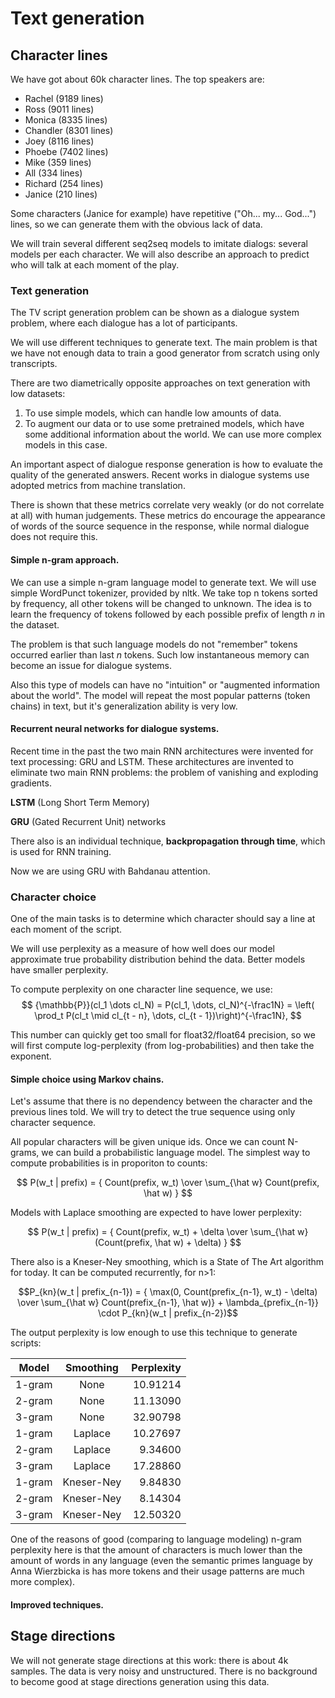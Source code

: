 # Text generation

## Character lines
We have got about 60k character lines. The top speakers are:

 - Rachel (9189 lines)
 - Ross (9011 lines)
 - Monica (8335 lines)
 - Chandler (8301 lines)
 - Joey (8116 lines)
 - Phoebe (7402 lines)
 - Mike (359 lines)
 - All (334 lines)
 - Richard (254 lines)
 - Janice (210 lines)

Some characters (Janice for example) have repetitive ("Oh... my... God...") lines, so we can generate them with the obvious lack of data.

We will train several different seq2seq models to imitate dialogs: several models per each character.  We will also describe an approach to predict who will talk at each moment of the play.

### Text generation

The TV script generation problem can be shown as a dialogue system problem, where each dialogue has a lot of participants.

We will use different techniques to generate text. The main problem is that we have not enough data to train a good generator from scratch using only transcripts.

There are two diametrically opposite approaches on text generation with low datasets:

1. To use simple models, which can handle low amounts of data.
2. To augment our data or to use some pretrained models, which have some additional information about the world. We can use more complex models in this case.

An important aspect of dialogue response generation is how to evaluate the quality of the generated answers. Recent works in dialogue systems use adopted metrics from machine translation.

There is shown that these metrics correlate very weakly (or do not correlate at all) with human judgements.
These metrics do encourage the appearance of words of the source sequence in the response, while normal dialogue does not require this.

#### Simple n-gram approach.

We can use a simple n-gram language model to generate text. We will use simple WordPunct tokenizer, provided by nltk.
We take top n tokens sorted by frequency, all other tokens will be changed to unknown.
The idea is to learn the frequency of tokens followed by each possible prefix of length $n$ in the dataset.

The problem is that such language models do not "remember" tokens occurred earlier than last $n$ tokens. Such low instantaneous memory can become an issue for dialogue systems.

Also this type of models can have no "intuition" or "augmented information about the world". The model will repeat the most popular patterns (token chains) in text, but it's generalization ability is very low.


#### Recurrent neural networks for dialogue systems.

Recent time in the past the two main RNN architectures were invented for text processing: GRU and LSTM. These architectures are invented to eliminate two main RNN problems: the problem of vanishing and exploding gradients.

__LSTM__ (Long Short Term Memory)

__GRU__ (Gated Recurrent Unit) networks

There also is an individual technique, __backpropagation through time__, which is used for RNN training.

Now we are using GRU with Bahdanau attention.

### Character choice

One of the main tasks is to determine which character should say a line at each moment of the script.

We will use perplexity as a measure of how well does our model approximate true probability distribution behind the data. Better models have smaller perplexity.

To compute perplexity on one character line sequence, we use:
$$
    {\mathbb{P}}(cl_1 \dots cl_N) = P(cl_1, \dots, cl_N)^{-\frac1N} = \left( \prod_t P(cl_t \mid cl_{t - n}, \dots, cl_{t - 1})\right)^{-\frac1N},
$$

This number can quickly get too small for float32/float64 precision, so we will first compute log-perplexity (from log-probabilities) and then take the exponent.

#### Simple choice using Markov chains.

Let's assume that there is no dependency between the character and the previous lines told. We will try to detect the true sequence using only character sequence.

All popular characters will be given unique ids.
Once we can count N-grams, we can build a probabilistic language model.
The simplest way to compute probabilities is in proporiton to counts:

$$ P(w_t | prefix) = { Count(prefix, w_t) \over \sum_{\hat w} Count(prefix, \hat w) } $$

Models with Laplace smoothing are expected to have lower perplexity:

$$ P(w_t | prefix) = { Count(prefix, w_t) + \delta \over \sum_{\hat w} (Count(prefix, \hat w) + \delta) } $$

There also is a Kneser-Ney smoothing, which is a State of The Art algorithm for today.
It can be computed recurrently, for n>1:

$$P_{kn}(w_t | prefix_{n-1}) = { \max(0, Count(prefix_{n-1}, w_t) - \delta) \over \sum_{\hat w} Count(prefix_{n-1}, \hat w)} + \lambda_{prefix_{n-1}} \cdot P_{kn}(w_t | prefix_{n-2})$$

The output perplexity is low enough to use this technique to generate scripts:

| Model  | Smoothing  | Perplexity |
| :---:  | :--------: | ---------: |
| 1-gram | None       | 10.91214   |
| 2-gram | None       | 11.13090   |
| 3-gram | None       | 32.90798   |
| 1-gram | Laplace    | 10.27697   |
| 2-gram | Laplace    |  9.34600   |
| 3-gram | Laplace    | 17.28860   |
| 1-gram | Kneser-Ney |  9.84830   |
| 2-gram | Kneser-Ney |  8.14304   |
| 3-gram | Kneser-Ney | 12.50320   |

One of the reasons of good (comparing to language modeling) n-gram perplexity here is that the amount of characters is much lower than the amount of words in any language (even the semantic primes language by Anna Wierzbicka is has more tokens and their usage patterns are much more complex).

#### Improved techniques.

## Stage directions
We will not generate stage directions at this work: there is about 4k samples. The data is very noisy and unstructured. There is no background to become good at stage directions generation using this data.
